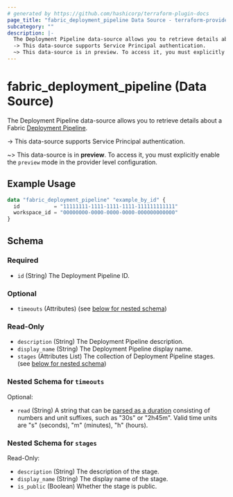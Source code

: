 ```yaml
---
# generated by https://github.com/hashicorp/terraform-plugin-docs
page_title: "fabric_deployment_pipeline Data Source - terraform-provider-fabric"
subcategory: ""
description: |-
  The Deployment Pipeline data-source allows you to retrieve details about a Fabric Deployment Pipeline https://learn.microsoft.com/fabric/cicd/deployment-pipelines/intro-to-deployment-pipelines.
  -> This data-source supports Service Principal authentication.
  ~> This data-source is in preview. To access it, you must explicitly enable the preview mode in the provider level configuration.
---
```


# fabric_deployment_pipeline (Data Source)

The Deployment Pipeline data-source allows you to retrieve details about a Fabric [Deployment Pipeline](https://learn.microsoft.com/fabric/cicd/deployment-pipelines/intro-to-deployment-pipelines).

-> This data-source supports Service Principal authentication.

~> This data-source is in **preview**. To access it, you must explicitly enable the `preview` mode in the provider level configuration.

## Example Usage

```terraform
data "fabric_deployment_pipeline" "example_by_id" {
  id           = "11111111-1111-1111-1111-111111111111"
  workspace_id = "00000000-0000-0000-0000-000000000000"
}
```

<!-- schema generated by tfplugindocs -->
## Schema

### Required

- `id` (String) The Deployment Pipeline ID.

### Optional

- `timeouts` (Attributes) (see [below for nested schema](#nestedatt--timeouts))

### Read-Only

- `description` (String) The Deployment Pipeline description.
- `display_name` (String) The Deployment Pipeline display name.
- `stages` (Attributes List) The collection of Deployment Pipeline stages. (see [below for nested schema](#nestedatt--stages))

<a id="nestedatt--timeouts"></a>

### Nested Schema for `timeouts`

Optional:

- `read` (String) A string that can be [parsed as a duration](https://pkg.go.dev/time#ParseDuration) consisting of numbers and unit suffixes, such as "30s" or "2h45m". Valid time units are "s" (seconds), "m" (minutes), "h" (hours).

<a id="nestedatt--stages"></a>

### Nested Schema for `stages`

Read-Only:

- `description` (String) The description of the stage.
- `display_name` (String) The display name of the stage.
- `is_public` (Boolean) Whether the stage is public.
